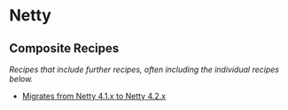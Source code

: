 # Netty

## Composite Recipes

_Recipes that include further recipes, often including the individual recipes below._

* [Migrates from Netty 4.1.x to Netty 4.2.x](./upgradenetty_4_1_to_4_2.md)


